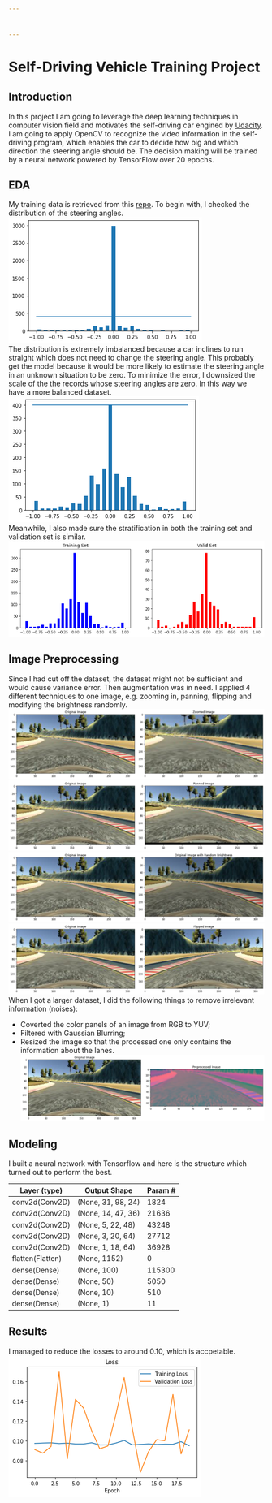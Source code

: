 ```yaml
---


---
```


<h1 id="self-driving-vehicle-training-project">Self-Driving Vehicle Training Project</h1>
<h2 id="introduction">Introduction</h2>
<p>In this project I am going to leverage the deep learning techniques in computer vision field and motivates the self-driving car engined by <a href="https://github.com/udacity/self-driving-car-sim">Udacity</a>. I am going to apply OpenCV to recognize the video information in the self-driving program, which enables the car to decide how big and which direction the steering angle should be. The decision making will be trained by a neural network powered by TensorFlow over 20 epochs.</p>
<h2 id="eda">EDA</h2>
<p>My training data is retrieved from this <a href="https://github.com/rslim087a/track.git">repo</a>. To begin with, I checked the distribution of the steering angles.<br>
<img src="https://github.com/MemphisMeng/Self-driving-venicle/blob/master/images/original%20distribution.png" alt="enter image description here"><br>
The distribution is extremely imbalanced because a car inclines to run straight which does not need to change the steering angle. This probably get the model because it would be more likely to estimate the steering angle in an unknown situation to be zero. To minimize the error, I downsized the scale of the the records whose steering angles are zero. In this way we have a more balanced dataset.<br>
<img src="https://github.com/MemphisMeng/Self-driving-venicle/blob/master/images/downsized%20distribution.png" alt="enter image description here"><br>
Meanwhile, I also made sure the stratification in both the training set and validation set is similar.<br>
<img src="https://github.com/MemphisMeng/Self-driving-venicle/blob/master/images/train%20vs%20valid.png" alt="enter image description here"></p>
<h2 id="image-preprocessing">Image Preprocessing</h2>
<p>Since I had cut off the dataset, the dataset might not be sufficient and would cause variance error. Then augmentation was in need. I applied 4 different techniques to one image, e.g. zooming in, panning, flipping and modifying the brightness randomly.<br>
<img src="https://github.com/MemphisMeng/Self-driving-venicle/blob/master/images/zoomed.png" alt="zooming"><br>
<img src="https://github.com/MemphisMeng/Self-driving-venicle/blob/master/images/panned.png" alt="panning"><br>
<img src="https://github.com/MemphisMeng/Self-driving-venicle/blob/master/images/random%20brightness.png" alt="random brightness"><br>
<img src="https://github.com/MemphisMeng/Self-driving-venicle/blob/master/images/flipped.png" alt="Flippeding"><br>
When I got a larger dataset, I did the following things to remove irrelevant information (noises):</p>
<ul>
<li>Coverted the color panels of an image from RGB to YUV;</li>
<li>Filtered with Gaussian Blurring;</li>
<li>Resized the image so that the processed one only contains the information about the lanes.<br>
<img src="https://github.com/MemphisMeng/Self-driving-venicle/blob/master/images/processed.png" alt="enter image description here"></li>
</ul>
<h2 id="modeling">Modeling</h2>
<p>I built a neural network with Tensorflow and here is the structure which turned out to perform the best.</p>

<table>
<thead>
<tr>
<th>Layer (type)</th>
<th>Output Shape</th>
<th>Param #</th>
</tr>
</thead>
<tbody>
<tr>
<td>conv2d(Conv2D)</td>
<td>(None, 31, 98, 24)</td>
<td>1824</td>
</tr>
<tr>
<td>conv2d(Conv2D)</td>
<td>(None, 14, 47, 36)</td>
<td>21636</td>
</tr>
<tr>
<td>conv2d(Conv2D)</td>
<td>(None, 5, 22, 48)</td>
<td>43248</td>
</tr>
<tr>
<td>conv2d(Conv2D)</td>
<td>(None, 3, 20, 64)</td>
<td>27712</td>
</tr>
<tr>
<td>conv2d(Conv2D)</td>
<td>(None, 1, 18, 64)</td>
<td>36928</td>
</tr>
<tr>
<td>flatten(Flatten)</td>
<td>(None, 1152)</td>
<td>0</td>
</tr>
<tr>
<td>dense(Dense)</td>
<td>(None, 100)</td>
<td>115300</td>
</tr>
<tr>
<td>dense(Dense)</td>
<td>(None, 50)</td>
<td>5050</td>
</tr>
<tr>
<td>dense(Dense)</td>
<td>(None, 10)</td>
<td>510</td>
</tr>
<tr>
<td>dense(Dense)</td>
<td>(None, 1)</td>
<td>11</td>
</tr>
</tbody>
</table><h2 id="results">Results</h2>
<p>I managed to reduce the losses to around 0.10, which is accpetable.<br>
<img src="https://github.com/MemphisMeng/Self-driving-venicle/blob/master/images/lines.png" alt="enter image description here"></p>

